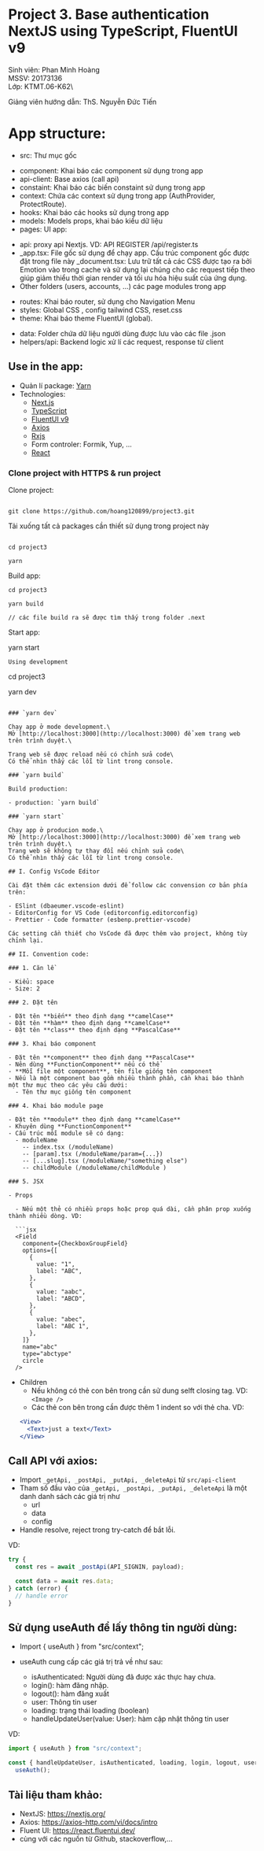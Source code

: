 # Project 3. Base authentication NextJS using TypeScript, FluentUI v9

Sinh viên: Phan Minh Hoàng\
MSSV: 20173136\
Lớp: KTMT.06-K62\

Giảng viên hướng dẫn: ThS. Nguyễn Đức Tiến

# App structure:

- src: Thư mục gốc

* component: Khai báo các component sử dụng trong app
* api-client: Base axios (call api)
* constaint: Khai báo các biến constaint sử dụng trong app
* context: Chứa các context sử dụng trong app (AuthProvider, ProtectRoute).
* hooks: Khai báo các hooks sử dụng trong app
* models: Models props, khai báo kiểu dữ liệu
* pages: UI app:

- api: proxy api Nextjs.
  VD: API REGISTER /api/register.ts
- \_app.tsx: File gốc sử dụng để chạy app. Cấu trúc component gốc được đặt trong file này
  \_document.tsx: Lưu trữ tất cả các CSS được tạo ra bởi Emotion vào trong cache và sử dụng lại chúng cho các request tiếp theo giúp giảm thiểu thời gian render và tối ưu hóa hiệu suất của ứng dụng.
- Other folders (users, accounts, ...) các page modules trong app

* routes: Khai báo router, sử dụng cho Navigation Menu
* styles: Global CSS , config tailwind CSS, reset.css
* theme: Khai báo theme FluentUI (global).

- data: Folder chứa dữ liệu người dùng được lưu vào các file .json
- helpers/api: Backend logic xử lí các request, response từ client

## Use in the app:

- Quản lí package: [Yarn](https://classic.yarnpkg.com/)
- Technologies:
  - [Next.js](https://nextjs.org/)
  - [TypeScript](https://www.typescriptlang.org/)
  - [FluentUI v9](https://react.fluentui.dev/)
  - [Axios](https://axios-http.com/vi/docs/intro)
  - [Rxjs](https://rxjs.dev/)
  - Form controler: Formik, Yup, ...
  - [React](https://react.dev/)

### Clone project with HTTPS & run project

Clone project:

```

git clone https://github.com/hoang120899/project3.git

```

Tải xuống tất cả packages cần thiết sử dụng trong project này

```

cd project3

yarn

```

Build app:

```
cd project3

yarn build

// các file build ra sẽ được tìm thấy trong folder .next

```

Start app:

yarn start

```
Using development

```
cd project3

yarn dev
```

### `yarn dev`

Chạy app ở mode development.\
Mở [http://localhost:3000](http://localhost:3000) để xem trang web trên trình duyệt.\

Trang web sẽ được reload nếu có chỉnh sửa code\
Có thể nhìn thấy các lỗi từ lint trong console.

### `yarn build`

Build production:

- production: `yarn build`

### `yarn start`

Chạy app ở producion mode.\
Mở [http://localhost:3000](http://localhost:3000) để xem trang web trên trình duyệt.\
Trang web sẽ không tự thay đổi nếu chỉnh sửa code\
Có thể nhìn thấy các lỗi từ lint trong console.

## I. Config VsCode Editor

Cài đặt thêm các extension dưới để follow các convension cơ bản phía trên:

- ESlint (dbaeumer.vscode-eslint)
- EditorConfig for VS Code (editorconfig.editorconfig)
- Prettier - Code formatter (esbenp.prettier-vscode)

Các setting cần thiết cho VsCode đã được thêm vào project, không tùy chỉnh lại.

## II. Convention code:

### 1. Căn lề

- Kiểu: space
- Size: 2

### 2. Đặt tên

- Đặt tên **biến** theo định dạng **camelCase**
- Đặt tên **hàm** theo định dạng **camelCase**
- Đặt tên **class** theo định dạng **PascalCase**

### 3. Khai báo component

- Đặt tên **component** theo định dạng **PascalCase**
- Nên dùng **FunctionComponent** nếu có thể
- **Mỗi file một component**, tên file giống tên component
- Nếu là một component bao gồm nhiều thành phần, cần khai báo thành một thư mục theo các yêu cầu dưới:
  - Tên thư mục giống tên component

### 4. Khai báo module page

- Đặt tên **module** theo định dạng **camelCase**
- Khuyên dùng **FunctionComponent**
- Cấu trúc mỗi module sẽ có dạng:
  - moduleName
    -- index.tsx (/moduleName)
    -- [param].tsx (/moduleName/param={...})
    -- [...slug].tsx (/moduleName/"something else")
    -- childModule (/moduleName/childModule )

### 5. JSX

- Props

  - Nếu một thẻ có nhiều props hoặc prop quá dài, cần phân prop xuống thành nhiều dòng. VD:

  ```jsx
  <Field
    component={CheckboxGroupField}
    options={[
      {
        value: "1",
        label: "ABC",
      },
      {
        value: "aabc",
        label: "ABCD",
      },
      {
        value: "abec",
        label: "ABC 1",
      },
    ]}
    name="abc"
    type="abctype"
    circle
  />
  ```

- Children
  - Nếu không có thẻ con bên trong cần sử dung selft closing tag. VD: `<Image />`
  - Các thẻ con bên trong cần được thêm 1 indent so với thẻ cha. VD:
  ```jsx
  <View>
    <Text>just a text</Text>
  </View>
  ```

## Call API với axios:

- Import `_getApi, _postApi, _putApi, _deleteApi` từ `src/api-client`
- Tham số đầu vào của `_getApi, _postApi, _putApi, _deleteApi` là một danh danh sách các giá trị như
  - url
  - data
  - config
- Handle resolve, reject trong try-catch để bắt lỗi.

VD:

```ts
try {
  const res = await _postApi(API_SIGNIN, payload);

  const data = await res.data;
} catch (error) {
  // handle error
}
```

## Sử dụng useAuth để lấy thông tin người dùng:

- Import { useAuth } from "src/context";

- useAuth cung cấp các giá trị trả về như sau:
  - isAuthenticated: Người dùng đã được xác thực hay chưa.
  - login(): hàm đăng nhập.
  - logout(): hàm đăng xuất
  - user: Thông tin user
  - loading: trạng thái loading (boolean)
  - handleUpdateUser(value: User): hàm cập nhật thông tin user

VD:

```ts
import { useAuth } from "src/context";

const { handleUpdateUser, isAuthenticated, loading, login, logout, user } =
  useAuth();
```

## Tài liệu tham khảo:

- NextJS: https://nextjs.org/
- Axios: https://axios-http.com/vi/docs/intro
- Fluent UI: https://react.fluentui.dev/
- cùng với các nguồn từ Github, stackoverflow,...

